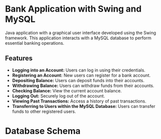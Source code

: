 # Bank Application with Swing and MySQL

 Java application with a graphical user interface developed using the Swing framework. This application interacts with a MySQL database to perform essential banking operations.

## Features

- **Logging into an Account:** Users can log in using their credentials.
- **Registering an Account:** New users can register for a bank account.
- **Depositing Balance:** Users can deposit funds into their accounts.
- **Withdrawing Balance:** Users can withdraw funds from their accounts.
- **Checking Balance:** View the current account balance.
- **Logging Out:** Securely log out of the account.
- **Viewing Past Transactions:** Access a history of past transactions.
- **Transferring to Users within the MySQL Database:** Users can transfer funds to other registered users.

 # Database Schema
 


